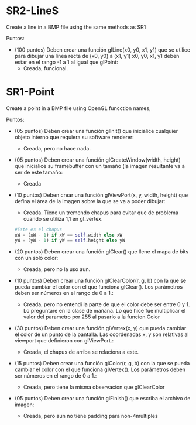 # SR2-LineS
Create a line in a BMP file using the same methods as SR1

Puntos:

* (100 puntos) Deben crear una función glLine(x0, y0, x1, y1) que se utilice para dibujar una línea recta de (x0, y0) a (x1, y1)
x0, y0, x1, y1 deben estar en el rango -1 a 1 al igual que glPoint:
  * Creada, funcional.
# SR1-Point
Create a point in a BMP file using OpenGL funcction names,

Puntos:
* (05 puntos) Deben crear una función glInit() que inicialice cualquier objeto interno que requiera su software renderer:
  * Creada, pero no hace nada.
* (05 puntos) Deben crear una función glCreateWindow(width, height) que inicialice su framebuffer con un tamaño (la imagen resultante va a ser de este tamaño:
  * Creada
* (10 puntos)  Deben crear una función glViewPort(x, y, width, height) que defina el área de la imagen sobre la que se va a poder dibujar:
  * Creada. Tiene un tremendo chapus para evitar que de problema cuando se utiliza 1,1 en gl_vertex.
  ```python
  #Este es el chapus
  xW = (xW - 1) if xW == self.width else xW
  yW = (yW - 1) if yW == self.height else yW
  ```
* (20 puntos) Deben crear una función glClear() que llene el mapa de bits con un solo color:
  * Creada, pero no la uso aun.
* (10 puntos) Deben crear una función glClearColor(r, g, b) con la que se pueda cambiar el color con el que funciona glClear(). Los parámetros deben ser números en el rango de 0 a 1.:
  * Creada, pero no entendi la parte de que el color debe ser entre 0 y 1. Lo preguntare en la clase de mañana. Lo que hice fue multiplicar el valor del parametro por 255 al pasarlo a la funcion Color

* (30 puntos) Deben crear una función glVertex(x, y) que pueda cambiar el color de un punto de la pantalla. Las coordenadas x, y son relativas al viewport que definieron con glViewPort.:
  * Creada, el chapus de arriba se relaciona a este.

* (15 puntos) Deben crear una función glColor(r, g, b) con la que se pueda cambiar el color con el que funciona glVertex(). Los parámetros deben ser números en el rango de 0 a 1.:
  * Creada, pero tiene la misma observacion que glClearColor
  
* (05 puntos) Deben crear una función glFinish() que escriba el archivo de imagen:
  * Creada, pero aun no tiene padding para non-4multiples
